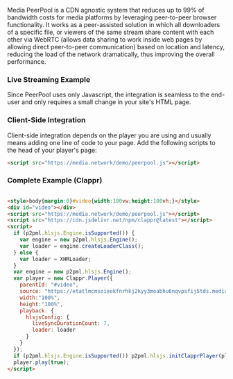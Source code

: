 

Media PeerPool is a CDN agnostic system that reduces up to 99% of bandwidth costs for media platforms by leveraging peer-to-peer browser functionality. It works as a peer-assisted solution in which all downloaders of a specific file, or viewers of the same stream share content with each other via WebRTC (allows data sharing to work inside web pages by allowing direct peer-to-peer communication) based on location and latency, reducing the load of the network dramatically, thus improving the overall performance.

### Live Streaming Example

Since PeerPool uses only Javascript, the integration is seamless to the end-user and only requires a small change in your site's HTML page.

### Client-Side Integration

Client-side integration depends on the player you are using and usually means adding one line of code to your page.
Add the following scripts to the head of your player's page:

```html
<script src="https://media.network/demo/peerpool.js"></script>
```

### Complete Example (Clappr)

```html

<style>body{margin:0}#video{width:100vw;height:100vh;}</style>
<div id="video"></div>
<script src="https://media.network/demo/peerpool.js"></script>
<script src="https://cdn.jsdelivr.net/npm/clappr@latest"></script>
<script>
  if (p2pml.hlsjs.Engine.isSupported()) {
    var engine = new p2pml.hlsjs.Engine();
    var loader = engine.createLoaderClass();
  } else {
    var loader = XHRLoader;
  }
  var engine = new p2pml.hlsjs.Engine();
  var player = new Clappr.Player({
    parentId: "#video",
    source: "https://etatlmcmsoieekfnrhkj2kyy3moabhu6nqvpsfij5tds.medianet.work/live/STREAM_NAME/index.m3u8",
    width:"100%",
    height:"100%",
    playback: {
      hlsjsConfig: {
        liveSyncDurationCount: 7,
        loader: loader
      }
    }
  });
  if (p2pml.hlsjs.Engine.isSupported()) p2pml.hlsjs.initClapprPlayer(player);
  player.play(true);
</script>

```
